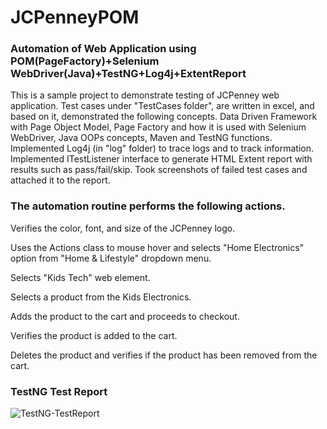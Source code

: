 # JCPenneyPOM


### Automation of Web Application using POM(PageFactory)+Selenium WebDriver(Java)+TestNG+Log4j+ExtentReport

This is a sample project to demonstrate testing of JCPenney web application. Test cases under "TestCases folder", are written in excel, and based on it, demonstrated the following concepts.
Data Driven Framework with Page Object Model, Page Factory and how it is used with Selenium WebDriver, Java OOPs concepts, Maven and TestNG functions. 
Implemented Log4j (in "log" folder) to trace logs and to track information. 
Implemented ITestListener interface to generate HTML Extent report with results such as pass/fail/skip. Took screenshots of failed test cases and attached it to the report. 

### The automation routine performs the following actions.
Verifies the color, font, and size of the JCPenney logo.

Uses the Actions class to mouse hover and selects "Home Electronics" option from "Home & Lifestyle" dropdown menu.

Selects "Kids Tech" web element.

Selects a product from the Kids Electronics.

Adds the product to the cart and proceeds to checkout.

Verifies the product is added to the cart.

Deletes the product and verifies if the product has been removed from the cart.

### TestNG Test Report
![TestNG-TestReport](https://user-images.githubusercontent.com/61662759/93027396-1efc2600-f5d2-11ea-8c1a-89d971cf6e04.PNG)
